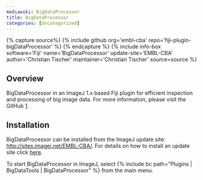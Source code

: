 ```yaml
---
mediawiki: BigDataProcessor
title: BigDataProcessor
categories: [Uncategorized]
---
```



{% capture source%}
{% include github org='embl-cba' repo='fiji-plugin-bigDataProcessor' %}
{% endcapture %}
{% include info-box software='Fiji' name='BigDataProcessor' update-site='EMBL-CBA' author='Christian Tischer' maintainer='Christian Tischer' source=source %}

## Overview

BigDataProcessor in an ImageJ 1.x based Fiji plugin for efficient inspection and processing of big image data. For more information, please visit the GitHub [1](https://github.com/embl-cba/fiji-plugin-bigDataProcessor/blob/master/README.md#big-data-processor).

## Installation

BigDataProcessor can be installed from the ImageJ update site: http://sites.imagej.net/EMBL-CBA/. For details on how to install an update site click [here](/update-sites/following).

To start BigDataProcessor in ImageJ, select {% include bc path="Plugins | BigDataTools | BigDataProcessor" %} from the main menu.
